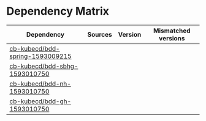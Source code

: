 # Dependency Matrix

Dependency | Sources | Version | Mismatched versions
---------- | ------- | ------- | -------------------
[cb-kubecd/bdd-spring-1593009215](https://github.com/cb-kubecd/bdd-spring-1593009215.git) |  | []() | 
[cb-kubecd/bdd-sbhg-1593010750](https://github.com/cb-kubecd/bdd-sbhg-1593010750.git) |  | []() | 
[cb-kubecd/bdd-nh-1593010750](https://github.com/cb-kubecd/bdd-nh-1593010750.git) |  | []() | 
[cb-kubecd/bdd-gh-1593010750](https://github.com/cb-kubecd/bdd-gh-1593010750.git) |  | []() | 
